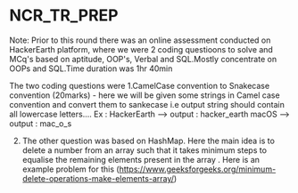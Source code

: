 # NCR_TR_PREP
Note: Prior to this round there was an online assessment conducted on HackerEarth platform, where we were 2 coding questioons to solve and MCq's based on aptitude, OOP's, Verbal
and SQL.Mostly concentrate on OOPs and SQL.Time duration was 1hr 40min

The two coding questions were
 1.CamelCase convention to Snakecase convention (20marks) - here we will be given some strings in Camel case convention and convert them to sankecase i.e output string should contain all lowercase letters....
 Ex : HackerEarth --> output : hacker_earth
 macOS       --> output : mac_o_s
                                                              
 2. The other question was based on HashMap.  Here the main idea is to delete a number from an array such that it takes minimum steps to equalise the remaining elements
     present in the array . Here is an example problem for this (https://www.geeksforgeeks.org/minimum-delete-operations-make-elements-array/)
